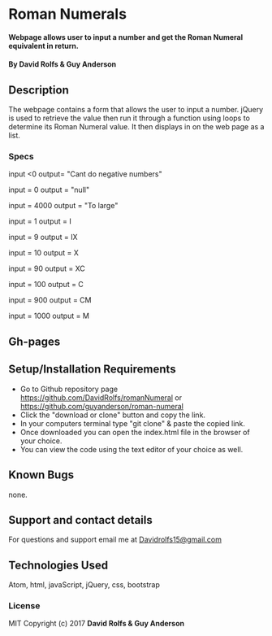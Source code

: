 # Roman Numerals

#### Webpage allows user to input a number and get the Roman Numeral equivalent in return.

#### By David Rolfs & Guy Anderson

## Description
The webpage contains a form that allows the user to input a number. jQuery is used to retrieve the value then run it through a function using loops to determine its Roman Numeral value. It then displays in on the web page as a list.

### Specs

input <0
output= "Cant do negative numbers" 

input = 0
output = "null"

input = 4000
output = "To large"

input = 1
output = I

input = 9
output = IX

input =  10
output = X

input = 90
output = XC

input = 100
output = C

input = 900
output = CM

input = 1000
output = M


## Gh-pages


## Setup/Installation Requirements

* Go to Github repository page https://github.com/DavidRolfs/romanNumeral or https://github.com/guyanderson/roman-numeral
* Click the "download or clone" button and copy the link.
* In your computers terminal type "git clone" & paste the copied link.
* Once downloaded you can open the index.html file in the browser of your choice.
* You can view the code using the text editor of your choice as well.


## Known Bugs
none.

## Support and contact details

For questions and support email me at Davidrolfs15@gmail.com  

## Technologies Used

Atom,
html,
javaScript,
jQuery,
css,
bootstrap

### License

MIT Copyright (c) 2017 **David Rolfs & Guy Anderson**
